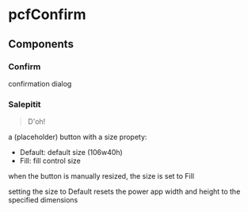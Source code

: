 # pcfConfirm

## Components

### Confirm

confirmation dialog

### Salepitit

> D'oh!

a (placeholder) button with a size propety:

- Default: default size (106w40h)
- Fill: fill control size

when the button is manually resized, the size is set to Fill

setting the size to Default resets the power app width and height to the specified dimensions
